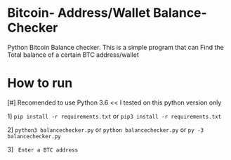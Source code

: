 # Bitcoin- Address/Wallet Balance-Checker
Python Bitcoin Balance checker. This is a simple program that can Find the Total balance of a certain BTC address/wallet

# How to run

[#] Recomended to use Python 3.6  << I tested on this python version only

1] ` pip install -r requirements.txt ` or `pip3 install -r requirements.txt`

2] `python3 balancechecker.py` or `python balancechecker.py` or `py -3 balancechecker.py`

3] ` Enter a BTC address`
